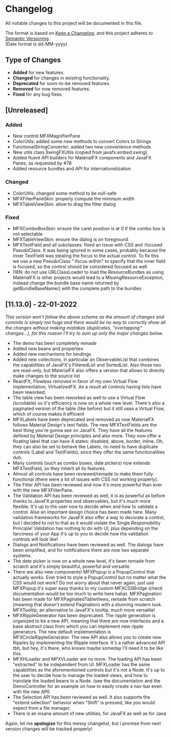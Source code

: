 # Changelog
All notable changes to this project will be documented in this file.

The format is based on [Keep a Changelog](https://keepachangelog.com/en/1.0.0/),
and this project adheres to [Semantic Versioning](https://semver.org/spec/v2.0.0.html).  
(Date format is dd-MM-yyyy)

## Type of Changes
- **Added** for new features.
- **Changed** for changes in existing functionality.
- **Deprecated** for soon-to-be removed features.
- **Removed** for now removed features. 
- **Fixed** for any bug fixes.

## [Unreleased]
### Added
- New control MFXMagnifierPane
- ColorUtils: added some new methods to convert Colors to Strings
- FunctionalStringConverter: added two new convenience methods
- New utils class SwingFXUtils (copied from javafx.embed.swing)
- Added fluent API builders for MaterialFX components and JavaFX Panes, as requested by #78
- Added resource bundles and API for internationalization

### Changed
- ColorUtils: changed some method to be null-safe
- MFXFilterPaneSkin: properly compute the minimum width
- MFXTableViewSkin: allow to drag the filter dialog

### Fixed
- MFXComboBoxSkin: ensure the caret position is at 0 if the combo box is not selectable
- MFXTableViewSkin: ensure the dialog is on foreground
- MFXTextField and all subclasses: fixed an issue with CSS and :focused PseudoClass. It was being ignored in some cases,
  probably because the inner TextField was stealing the focus to the actual control. To fix this we use a new
  PseudoClass ":focus-within" to specify that the inner field is focused, so the control should be considered focused as
  well
- I18N: do not use URLClassLoader to load the ResourceBundles as using MaterialFX is other projects would lead to a
  MissingResourceException, instead change the bundle base name returned by getBundleBaseName() with the complete path
  to the bundles

## [11.13.0] - 22-01-2022
_This version won't follow the above scheme as the amount of changes and commits is simply too huge and there would be
no way to correctly show all the changes without making mistakes (duplicates, "overlapping" changes...), for this reason
I'll try to sum up only the major changes below._

- The demo has been completely remade
- Added new beans and properties
- Added new mechanisms for bindings
- Added new collections, in particular an ObservableList that combines the capabilities of JavaFX's FilteredList and
  SortedList. Also those two are read-only, but MaterialFX also offers a version that allows to directly make changes to
  the source list
- ReactFX, Flowless removed in favor of my own Virtual Flow implementation, VirtualizedFX. As a result all controls
  having lists have been reworked.
- The table view has been reworked as well to use a Virtual Flow (scrollable) so it's efficiency is now on a whole new
  level. There's also a paginated version of the table (like before) but it still uses a Virtual Flow, which of course
  makes it efficient
- MFXLabels have been deprecated and removed as now MaterialFX follows Material Design's text fields. The new
  MFXTextFields are the best thing you're gonna see on JavaFX. They have all the features defined by Material Design
  principles and also more. They now offer a floating label that can have 4 states: disabled, above, border, inline. Oh,
  they can also be set to behave like Labels, no need to have duplicate controls (Label and TextFields), since they
  offer the same functionalities duh.
- Many controls (such as combo boxes, date pickers) now extends MFXTextField, so they inherit all its features.
- Almost all controls have been reviewed/remade to make them fully functional (there were a lot of issues with CSS not
  working properly).
- The Filter API has been reviewed and now it's more powerful than ever with the new MFXFilterPane.
- The Validation API has been reviewed as well, it is as powerful as before thanks to JavaFX properties and observables,
  but it's much more flexible. It's up to the user now to decide when and how to validate a control. Also an important
  design choice has been made here. Many validation frameworks for JavaFX also offer a way to decorate a control,
but I decided to not to that as it would violate the Single Responsibility Principle! Validation has nothing to do with UI, plus depending on the fanciness of your App it's up to
you to decide how the validation controls will look like!
- Dialogs and Notifications have been reviewed as well. The dialogs have been simplified, and for notifications there are now two separate systems.
- The date picker is now on a whole new level, it's been remade from scratch and it's simply beautiful, powerful and versatile.
- There are also new components! MFXPopup is a PopupControl that actually works. Ever tried to style a PopupControl but no matter what the CSS would not work?
Do not worry about that never again, just use MFXPopup it's super easy thanks to my custom MFXCSSBridge (check documentation would be too much to write here haha).
MFXPagination has been made for MFXPaginatedTableViews, remade from scratch (meaning that doesn't extend Pagination) with a stunning modern look.
MFXTooltip, an alternative to JavaFX's tooltip, much more versatile!
- MFXRippleGenerator has been deprecated. The ripple generation is organized to be a new API, meaning that there are now interfaces and a base abstract class from which
you can implement new ripple generators. The new default implementation is MFXCircleRippleGenerator. The new API also allows you to create new Ripples by implementing the IRipple interface.
It's a rather advanced API tbh, but hey, it's there, who knows maybe someday I'll need it to be like this.
- MFXHLoader and MFXVLoader are no more. The loading API has been "extracted" to be independent from UI. MFXLoader has the same capabilities as the aforementioned controls
but it's not a Node. It's up to the user to decide how to manage the loaded views, and how to translate the loaded beans to a Node. (see the documentation and the DemoController for an example
on how to easily create a nav-bar even with the new API)
- The Selection API has been reviewed as well. It also supports the "extend selection" behavior when "Shift" is pressed, like you would expect from a file manager.
- There is an insane amount of new utilities, for JavaFX as well as for Java

Again, let me **apologize** for this messy changelist, but I promise from next version changes will be tracked properly!














